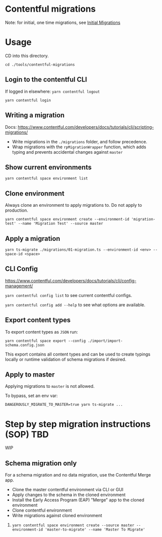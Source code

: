 # Contentful migrations

Note: for initial, one time migrations, see [Initial Migrations](./README-INITIAL-MIGRATIONS.md)

# Usage

CD into this directory.

`cd ./tools/contentful-migrations`

## Login to the contentful CLI

If logged in elsewhere: `yarn contentful logout`

`yarn contentful login`

## Writing a migration

Docs: https://www.contentful.com/developers/docs/tutorials/cli/scripting-migrations/

-   Write migrations in the `./migrations` folder, and follow precedence.
-   Wrap migrations with the `rpMigrationWrapper` function, which adds typing and prevents accidental changes against `master`

## Show current environments

`yarn contentful space environment list`

## Clone environment

Always clone an environment to apply migrations to. Do not apply to production.

`yarn contentful space environment create --environment-id 'migration-test' --name 'Migration Test' --source master`

## Apply a migration

`yarn ts-migrate ./migrations/01-migration.ts --environment-id <env> --space-id <space>`

## CLI Config

https://www.contentful.com/developers/docs/tutorials/cli/config-management/

`yarn contentful config list` to see current contentful configs.

`yarn contentful config add --help` to see what options are available.

## Export content types

To export content types as `JSON` run:

`yarn contentful space export --config ./import/import-schema.config.json`

This export contains all content types and can be used to create typings locally or runtime validation of schema migrations if desired.

## Apply to master

Applying migrations to `master` is not allowed.

To bypass, set an env var:

`DANGEROUSLY_MIGRATE_TO_MASTER=true yarn ts-migrate ...`

# Step by step migration instructions (SOP) TBD

WIP

## Schema migration only

For a schema migration and no data migration, use the Contentful Merge app.

-   Clone the master contentful environment via CLI or GUI
-   Apply changes to the schema in the cloned environment
-   Install the Early Access Program (EAP) "Merge" app to the cloned environment
-   Clone contentful environment
-   Write migrations against cloned environment

1. `yarn contentful space environment create --source master --environment-id 'master-to-migrate' --name 'Master To Migrate' `
